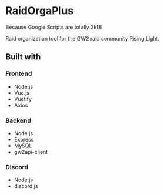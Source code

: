 # RaidOrgaPlus

Because Google Scripts are totally 2k18

Raid organization tool for the GW2 raid community Rising Light.

## Built with

### Frontend
* Node.js
* Vue.js
* Vuetify
* Axios

### Backend
* Node.js
* Express
* MySQL
* gw2api-client

### Discord
* Node.js
* discord.js


